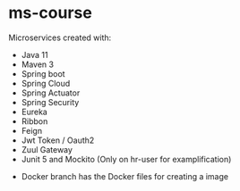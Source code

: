 # ms-course

Microservices created with:
- Java 11
- Maven 3
- Spring boot
- Spring Cloud
- Spring Actuator
- Spring Security
- Eureka
- Ribbon
- Feign
- Jwt Token / Oauth2
- Zuul Gateway
- Junit 5 and Mockito (Only on hr-user for examplification)
* Docker branch has the Docker files for creating a image
